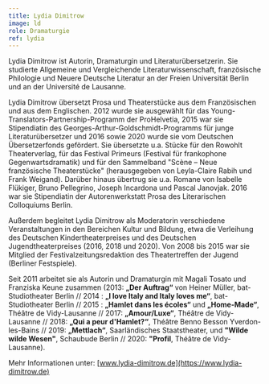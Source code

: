 ```yaml
---
title: Lydia Dimitrow
image: ld
role: Dramaturgie
ref: lydia
---
```

Lydia Dimitrow ist Autorin, Dramaturgin und Literaturübersetzerin. Sie studierte Allgemeine und Vergleichende Literaturwissenschaft, französische Philologie und Neuere Deutsche Literatur an der Freien Universität Berlin und an der Université de Lausanne.  

Lydia Dimitrow übersetzt Prosa und Theaterstücke aus dem Französischen und aus dem Englischen. 2012 wurde sie ausgewählt für das Young-Translators-Partnership-Programm der ProHelvetia, 2015 war sie Stipendiatin des Georges-Arthur-Goldschmidt-Programms für junge Literaturübersetzer und 2016 sowie 2020 wurde sie vom Deutschen Übersetzerfonds gefördert. Sie übersetzte u.a. Stücke für den Rowohlt Theaterverlag, für das Festival Primeurs (Festival für frankophone Gegenwartsdramatik) und für den Sammelband "Scène – Neue französische Theaterstücke" (herausgegeben von Leyla-Claire Rabih und Frank Weigand). Darüber hinaus übertrug sie u.a. Romane von Isabelle Flükiger, Bruno Pellegrino, Joseph Incardona und Pascal Janovjak. 2016 war sie  Stipendiatin der Autorenwerkstatt Prosa des Literarischen Colloquiums Berlin.

Außerdem begleitet Lydia Dimitrow als Moderatorin verschiedene Veranstaltungen in den Bereichen Kultur und Bildung, etwa die Verleihung des Deutschen Kindertheaterpreises und des Deutschen Jugendtheaterpreises (2016, 2018 und 2020). Von 2008 bis 2015 war sie Mitglied der Festivalzeitungsredaktion des Theatertreffen der Jugend (Berliner Festspiele).

Seit 2011 arbeitet sie als Autorin und Dramaturgin mit Magali Tosato und Franziska Keune zusammen (2013: **„Der Auftrag“** von Heiner Müller, bat-Studiotheater Berlin // 2014 : **„I love Italy and Italy loves me“**, bat-Studiotheater Berlin // 2015 : **„Hamlet dans les écoles“** und **„Home-Made“**, Théâtre de Vidy-Lausanne // 2017: **„Amour/Luxe“**, Théâtre de Vidy-Lausanne // 2018: **„Qui a peur d'Hamlet?“**, Théâtre Benno Besson Yverdon-les-Bains // 2019: **„Mettlach“**, Saarländisches Staatstheater, und **"Wilde wilde Wesen"**, Schaubude Berlin // 2020: **"Profil**, Théâtre de Vidy-Lausanne).

Mehr Informationen unter: [www.lydia-dimitrow.de](https://www.lydia-dimitrow.de)

